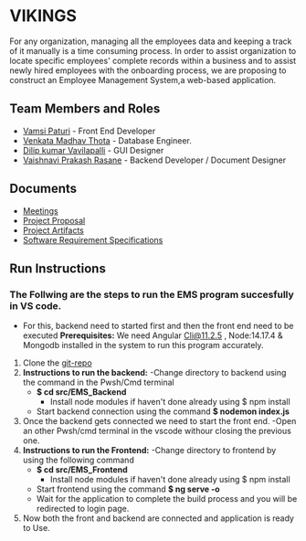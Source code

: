 # VIKINGS
For any organization, managing all the employees data and keeping a track of it manually is a time consuming process. In order to assist organization to locate specific employees' complete records within a business and to assist newly hired employees with the onboarding process, we are proposing to construct an Employee Management System,a web-based application. 

## Team Members and Roles

* [Vamsi Paturi](https://github.com/vamsi-paturi/CIS641-HW2-paturi) - Front End Developer
* [Venkata Madhav Thota](https://github.com/thotave/CIS641-HW2-THOTA) - Database Engineer.
* [Dilip kumar Vavilapalli](https://github.com/DilipVavilapalli/CIS641-HW2-vavilapalli) - GUI Designer
* [Vaishnavi Prakash Rasane](https://vaishnavirasane.github.io/Vaishnavi-Rasane/) - Backend Developer / Document Designer

## Documents
* [Meetings](https://github.com/thotave/GVSU-CIS641-Vikings/tree/master/meetings)
* [Project Proposal](https://github.com/thotave/GVSU-CIS641-Vikings/blob/master/docs/proposal-template.md)
* [Project Artifacts](https://github.com/thotave/GVSU-CIS641-Vikings/tree/master/artifacts)
* [Software Requirement Specifications](https://github.com/thotave/GVSU-CIS641-Vikings/blob/master/docs/software_requirements_specification_final.md)

## Run Instructions
### The Follwing are the steps to run the EMS program succesfully in VS code.
* For this, backend need to started first and then the front end need to be executed
**Prerequisites:** We need Angular Cli@11.2.5 , Node:14.17.4 & Mongodb installed in the system to run this program accurately.
1. Clone the [git-repo](https://github.com/thotave/GVSU-CIS641-Vikings)
2. **Instructions to run the backend:**
    -Change directory to backend using the command in the Pwsh/Cmd terminal
    - **$ cd src/EMS_Backend**
        - Install node modules if haven't done already using $ npm install
    - Start backend connection using the command **$ nodemon index.js**
3. Once the backend gets connected we need to start the front end.
    -Open an other Pwsh/cmd terminal in the vscode withour closing the previous one.
4. **Instructions to run the Frontend:**
    -Change directory to frontend by using the following command
    - **$ cd src/EMS_Frontend**
        - Install node modules if haven't done already using $ npm install
    - Start frontend using the command **$ ng serve -o**
    - Wait for the application to complete the build process and you will be redirected to login page.
5. Now both the front and backend are connected and application is ready to Use.


